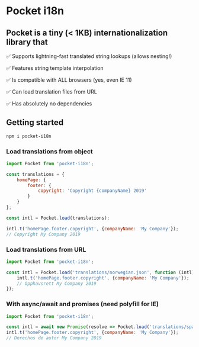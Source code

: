 # Pocket i18n

## Pocket is a tiny (< 1KB) internationalization library that
:white_check_mark: Supports lightning-fast translated string lookups (allows nesting!)

:white_check_mark: Features string template interpolation

:white_check_mark: Is compatible with ALL browsers (yes, even IE 11)

:white_check_mark: Can load translation files from URL

:white_check_mark: Has absolutely no dependencies

## Getting started
```bash
npm i pocket-i18n
```

### Load translations from object
```js
import Pocket from 'pocket-i18n';

const translations = {
    homePage: {
        footer: {
            copyright: 'Copyright {companyName} 2019'
        }
    }
};

const intl = Pocket.load(translations);

intl.t('homePage.footer.copyright', {companyName: 'My Company'});
// Copyright My Company 2019
```

### Load translations from URL
```js
import Pocket from 'pocket-i18n';

const intl = Pocket.load('translations/norwegian.json', function (intl) {
    intl.t('homePage.footer.copyright', {companyName: 'My Company'});
    // Opphavsrett My Company 2019
});
```

### With async/await and promises (need polyfill for IE)
```js
import Pocket from 'pocket-i18n';

const intl = await new Promise(resolve => Pocket.load('translations/spanish.json', resolve));
intl.t('homePage.footer.copyright', {companyName: 'My Company'});
// Derechos de autor My Company 2019
```
